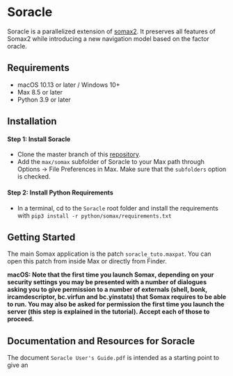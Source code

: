 # Soracle
Soracle is a parallelized extension of [somax2](https://github.com/DYCI2/Somax2). It preserves all features of Somax2 while introducing a new navigation model based on the factor oracle.




## Requirements

* macOS 10.13 or later / Windows 10+
* Max 8.5 or later
* Python 3.9 or later

## Installation


#### Step 1: Install Soracle

* Clone the master branch of this [repository](https://github.com/DYCI2/Somax2).
* Add the `max/somax` subfolder of Soracle to your Max path through Options -> File Preferences in Max. Make sure that the `subfolders` option is checked.

#### Step 2: Install Python Requirements

* In a terminal, cd to the `Soracle` root folder and install the requirements with `pip3 install -r python/somax/requirements.txt`

## Getting Started
The main Somax application is the patch `soracle_tuto.maxpat`. You can open this patch from inside Max or directly from Finder.

**macOS: Note that the first time you launch Somax, depending on your security settings you may be presented with a number of dialogues asking you to give permission to a number of externals (shell, bonk, ircamdescriptor, bc.virfun and bc.yinstats) that Somax requires to be able to run. You may also be asked for permission the first time you launch the server (this step is explained in the tutorial). Accept each of those to proceed.**

## Documentation and Resources for Soracle

The document `Soracle User's Guide.pdf` is intended as a starting point to give an 


